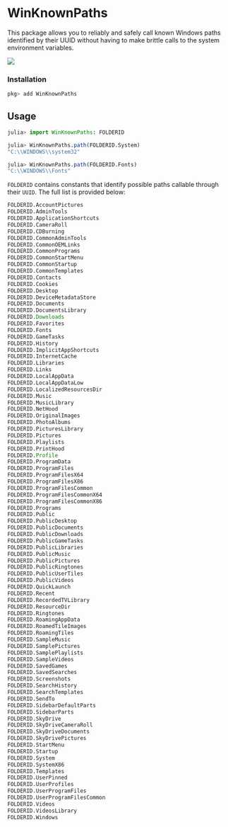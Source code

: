 # WinKnownPaths

This package allows you to reliably and safely call known Windows paths identified by
their UUID without having to make brittle calls to the system environment variables.


[![](https://img.shields.io/badge/docs-blue.svg)](https://musm.github.io/WinKnownPaths.jl/stable)

### Installation
```julia
pkg> add WinKnownPaths
```

## Usage


```julia
julia> import WinKnownPaths: FOLDERID

julia> WinKnownPaths.path(FOLDERID.System)
"C:\\WINDOWS\\system32"

julia> WinKnownPaths.path(FOLDERID.Fonts)
"C:\\WINDOWS\\Fonts"
```

`FOLDERID` contains constants that identify possible paths callable through their
`UUID`. The full list is provided below:
```julia
FOLDERID.AccountPictures
FOLDERID.AdminTools
FOLDERID.ApplicationShortcuts
FOLDERID.CameraRoll
FOLDERID.CDBurning
FOLDERID.CommonAdminTools
FOLDERID.CommonOEMLinks
FOLDERID.CommonPrograms
FOLDERID.CommonStartMenu
FOLDERID.CommonStartup
FOLDERID.CommonTemplates
FOLDERID.Contacts
FOLDERID.Cookies
FOLDERID.Desktop
FOLDERID.DeviceMetadataStore
FOLDERID.Documents
FOLDERID.DocumentsLibrary
FOLDERID.Downloads
FOLDERID.Favorites
FOLDERID.Fonts
FOLDERID.GameTasks
FOLDERID.History
FOLDERID.ImplicitAppShortcuts
FOLDERID.InternetCache
FOLDERID.Libraries
FOLDERID.Links
FOLDERID.LocalAppData
FOLDERID.LocalAppDataLow
FOLDERID.LocalizedResourcesDir
FOLDERID.Music
FOLDERID.MusicLibrary
FOLDERID.NetHood
FOLDERID.OriginalImages
FOLDERID.PhotoAlbums
FOLDERID.PicturesLibrary
FOLDERID.Pictures
FOLDERID.Playlists
FOLDERID.PrintHood
FOLDERID.Profile
FOLDERID.ProgramData
FOLDERID.ProgramFiles
FOLDERID.ProgramFilesX64
FOLDERID.ProgramFilesX86
FOLDERID.ProgramFilesCommon
FOLDERID.ProgramFilesCommonX64
FOLDERID.ProgramFilesCommonX86
FOLDERID.Programs
FOLDERID.Public
FOLDERID.PublicDesktop
FOLDERID.PublicDocuments
FOLDERID.PublicDownloads
FOLDERID.PublicGameTasks
FOLDERID.PublicLibraries
FOLDERID.PublicMusic
FOLDERID.PublicPictures
FOLDERID.PublicRingtones
FOLDERID.PublicUserTiles
FOLDERID.PublicVideos
FOLDERID.QuickLaunch
FOLDERID.Recent
FOLDERID.RecordedTVLibrary
FOLDERID.ResourceDir
FOLDERID.Ringtones
FOLDERID.RoamingAppData
FOLDERID.RoamedTileImages
FOLDERID.RoamingTiles
FOLDERID.SampleMusic
FOLDERID.SamplePictures
FOLDERID.SamplePlaylists
FOLDERID.SampleVideos
FOLDERID.SavedGames
FOLDERID.SavedSearches
FOLDERID.Screenshots
FOLDERID.SearchHistory
FOLDERID.SearchTemplates
FOLDERID.SendTo
FOLDERID.SidebarDefaultParts
FOLDERID.SidebarParts
FOLDERID.SkyDrive
FOLDERID.SkyDriveCameraRoll
FOLDERID.SkyDriveDocuments
FOLDERID.SkyDrivePictures
FOLDERID.StartMenu
FOLDERID.Startup
FOLDERID.System
FOLDERID.SystemX86
FOLDERID.Templates
FOLDERID.UserPinned
FOLDERID.UserProfiles
FOLDERID.UserProgramFiles
FOLDERID.UserProgramFilesCommon
FOLDERID.Videos
FOLDERID.VideosLibrary
FOLDERID.Windows
```
